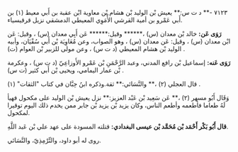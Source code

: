 ٧١٢٣ -** د ت س:** يعيش بْن الوليد بْن هشام بْن معاوية ابْن عقبة بن أَبي معيط (١) بن أَبي عَمْرو بن أمية القرشي الأُمَوِي المعيطي الدمشقي نزيل قرقيسياء.

**رَوَى عَن:** خالد بْن معدان (س) ،****** وقيل:****** عَن أَبِي معدان (س) ، وقيل: عَن ابْن معدان (س) ، وقيل: عَن معدان (س) ، وهو الصواب، وعن مُعَاوِيَة بْن أَبي سُفْيَان، وأبيه الوليد بْن هشام المعيطي (د ت س) ، وعن مولى للزبير بْن العوام (ت) .

**رَوَى عَنه:** إسماعيل بْن رافع المدني، وعبد الرَّحْمَنِ بْن عَمْرو الأَوزاعِيّ (د ت س) ، وعكرمة بْن عمار اليمامي، ويحيى بْن أَبي كثير (ت س) .

قال العجلي (٢) ،** والنَّسَائي:** ثقة.وذكره ابنُ حِبَّان في كتاب "الثقات" (١) .

وَقَال أَبُو مسهر (٢) ،** عَن سَعِيد بْن عَبْد العزيز:** نزل يعيش بْن الوليد على مكحول فهيأ لَهُ طعاما فأطعمه وأطعم الناس، وكان يزيد بْن يزيد بْن جابر ممن يخدم ذلك اليوم توقيرا لمكحول.

**قال أَبُو بَكْر أَحْمَد بْن مُحَمَّد بْن عيسى البغدادي:** قتلته المسودة على عهد علي بْن عَبد اللَّهِ.

روى له أبو داود، والتِّرْمِذِيّ، والنَّسَائي.